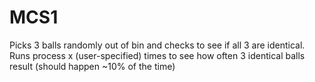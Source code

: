 # MCS1
Picks 3 balls randomly out of bin and checks to see if all 3 are identical. 
Runs process x (user-specified) times to see how often 3 identical balls result (should happen ~10% of the time)
